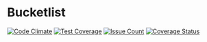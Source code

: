 # Bucketlist

[![Code Climate](https://codeclimate.com/github/andela-aadepoju/Bucketlist/badges/gpa.svg)](https://codeclimate.com/github/andela-aadepoju/Bucketlist) [![Test Coverage](https://codeclimate.com/github/andela-aadepoju/Bucketlist/badges/coverage.svg)](https://codeclimate.com/github/andela-aadepoju/Bucketlist/coverage) [![Issue Count](https://codeclimate.com/github/andela-aadepoju/Bucketlist/badges/issue_count.svg)](https://codeclimate.com/github/andela-aadepoju/Bucketlist) [![Coverage Status](https://coveralls.io/repos/andela-aadepoju/Bucketlist/badge.svg?branch=tests&service=github)](https://coveralls.io/github/andela-aadepoju/Bucketlist?branch=tests)
